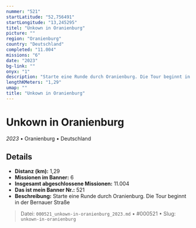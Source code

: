 ```yaml
---
nummer: "521"
startLatitude: "52,756491"
startLongitude: "13,245295"
titel: "Unkown in Oranienburg"
picture: ""
region: "Oranienburg"
country: "Deutschland"
completed: "11.004"
missions: "6"
date: "2023"
bg-link: ""
onyx: "1"
description: "Starte eine Runde durch Oranienburg. Die Tour beginnt in der Bernauer Straße"
lengthKMeters: "1,29"
umap: ""
title: "Unkown in Oranienburg"
---
```

# Unkown in Oranienburg

*2023* • Oranienburg • Deutschland



## Details
- **Distanz (km):** 1,29
- **Missionen im Banner:** 6
- **Insgesamt abgeschlossene Missionen:** 11.004
- **Das ist mein Banner Nr.:** 521
- **Beschreibung:** Starte eine Runde durch Oranienburg. Die Tour beginnt in der Bernauer Straße



> Datei: `000521_unkown-in-oranienburg_2023.md` • #000521 • Slug: `unkown-in-oranienburg`
